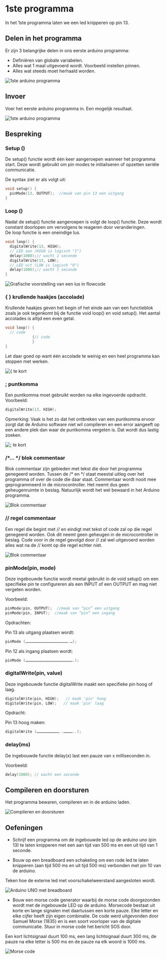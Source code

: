 # 1ste programma

In het 1ste programma laten we een led knipperen op pin 13.

## Delen in het programma

Er zijn 3 belangrijke delen in ons eerste arduino programma:
* Definiëren van globale variabelen.
* Alles wat 1 maal uitgevoerd wordt. Voorbeeld instellen pinnen.
* Alles wat steeds moet herhaald worden.

![1ste arduino programma](./assets/afbeeldingen/1steProgramma.png)

## Invoer

Voer het eerste arduino programma in. Een mogelijk resultaat.

![1ste arduino programma](./assets/afbeeldingen/1steProgramma2.png)

## Bespreking
### Setup ()

De setup() functie wordt één keer aangeroepen wanneer het programma start. Deze wordt gebruikt om pin modes te initialiseren of opzetten seriële communicatie. 

De syntax ziet er als volgt uit:  

```cpp
void setup() {
  pinMode(13, OUTPUT);  //maak van pin 13 een uitgang
}
```

### Loop ()

Nadat de setup() functie aangeroepen is volgt de loop() functie. 
Deze wordt constant doorlopen om vervolgens te reageren door veranderingen.  
De loop functie is een oneindige lus.

```cpp
void loop() {
  digitalWrite(13, HIGH);   
  // LED aan (HIGH is logisch "1")
  delay(1000);// wacht 1 seconde
  digitalWrite(13, LOW);    
  // LED uit (LOW is logisch "0")
  delay(1000);// wacht 1 seconde
}
```
![Grafische voorstelling van een lus in flowcode](./assets/afbeeldingen/1steProgrammaFlowcode.png)

### { } krullende haakjes (accolade)  

Krullende haakjes geven het begin of het einde aan van een functieblok zoals je ook tegenkomt bij de functie void loop() en void setup(). 
Het aantal accolades is altijd een even getal. 

```cpp 
void loop() {  
  // code
  			{// code
			}
}
```

Let daar goed op want één accolade te weinig en een heel programma kan stoppen met werken. 

![{ te kort](./assets/afbeeldingen/Error1.png)

### ; puntkomma

Een puntkomma moet gebruikt worden na elke ingevoerde opdracht. Voorbeeld:

```cpp 
digitalWrite(13, HIGH);
```
Opmerking: Vaak is het zo dat het ontbreken van een puntkomma ervoor zorgt dat de Arduino software niet wil compileren en een error aangeeft op een andere plek dan waar de puntkomma vergeten is. Dat wordt dus lastig zoeken.   

![; te kort](./assets/afbeeldingen/Error2.png)

###	/*… */ blok commentaar   

Blok commentaar zijn gebieden met tekst die door het programma genegeerd worden. Tussen de /* en */ staat meestal uitleg over het programma of over de code die daar staat. Commentaar wordt nooit mee geprogrammeerd in de microcontroller. Het neemt dus geen geheugenruimte in beslag. Natuurlijk wordt het wel bewaard in het Arduino programma.

![Blok commentaar](./assets/afbeeldingen/Blok.png)

###	// regel commentaar   

Een regel die begint met // en eindigt met tekst of code zal op die regel genegeerd worden. Ook dit neemt geen geheugen in de microcontroller in beslag. Code voor in de regel gevolgd door // zal wel uitgevoerd worden alles wat na de // komt op die regel echter niet.   

![Blok commentaar](./assets/afbeeldingen/regel.png)

### pinMode(pin, mode)   

Deze ingebouwde functie wordt meetal gebruikt in de void setup() om een specifieke pin te configureren als een INPUT of een OUTPUT en mag niet vergeten worden.

Voorbeeld:

```cpp 
pinMode(pin, OUTPUT);  //maak van “pin” een uitgang
pinMode(pin, INPUT);  //maak van “pin” een ingang
```

Opdrachten:

Pin 13 als uitgang plaatsen wordt:

```cpp 
pinMode (………………………………………………….…);
```

Pin 12 als ingang plaatsen wordt:

```cpp 
pinMode (……………………………………………………….);
```

### digitalWrite(pin, value)   

Deze ingebouwde functie digitalWrite maakt een specifieke pin hoog of laag.

```cpp 
digitalWrite(pin, HIGH);   // maak 'pin' hoog
digitalWrite(pin, LOW);   // maak 'pin' laag   
```

Opdracht:

Pin 13 hoog maken:

```cpp 
digitalWrite (…………………………..…………..);
```

### delay(ms)   

De ingebouwde functie delay(x) last een pauze van x milliseconden in.   

Voorbeeld:
```cpp 
delay(1000); // wacht een seconde   
```

##	Compileren en doorsturen

Het programma bewaren, compileren en in de arduino laden.

![Compileren en doorsturen](./assets/afbeeldingen/doorsturen.png)

##	Oefeningen

* Schrijf een programma om de ingebouwde led op de arduino uno (pin 13) te laten knipperen met een aan tijd van 500 ms en een uit tijd van 1 seconde. 

* Bouw op een breadboard een schakeling om een rode led te laten knipperen (aan tijd 500 ms en uit tijd 500 ms) verbonden met pin 10 van de arduino. 

Teken hoe de externe led met voorschakelweerstand aangesloten wordt.

![Arduino UNO met breadboard](./assets/afbeeldingen/Breadboard.png)

* Bouw een morse code generator waarbij de morse code doorgezonden wordt met de ingebouwde LED op de arduino. Morsecode bestaat uit korte en lange signalen met daartussen een korte pauze. Elke letter en elke cijfer heeft zijn eigen combinatie. De code werd uitgevonden door Samuel Morse (1835) en is een soort voorloper van de digitale communicatie. Stuur in morse code het bericht SOS door.


Een kort lichtsignaal duurt 100 ms, een lang lichtsignaal duurt 300 ms, de pauze na elke letter is 500 ms en de pauze na elk woord is 1000 ms.

![Morse code](./assets/afbeeldingen/morse.png)
